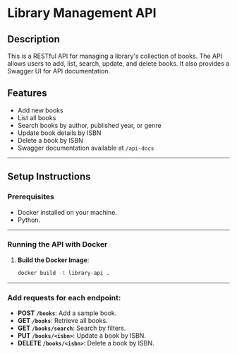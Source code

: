 # Library Management API

## Description
This is a RESTful API for managing a library's collection of books. The API allows users to add, list, search, update, and delete books. It also provides a Swagger UI for API documentation.

## Features
- Add new books
- List all books
- Search books by author, published year, or genre
- Update book details by ISBN
- Delete a book by ISBN
- Swagger documentation available at `/api-docs`

---

## Setup Instructions

### Prerequisites
- Docker installed on your machine.
- Python.

---

### **Running the API with Docker**

1. **Build the Docker Image**:
   ```bash
   docker build -t library-api .

---

### **Add requests for each endpoint:**
   - **POST `/books`**: Add a sample book.
   - **GET `/books`**: Retrieve all books.
   - **GET `/books/search`**: Search by filters.
   - **PUT `/books/<isbn>`**: Update a book by ISBN.
   - **DELETE `/books/<isbn>`**: Delete a book by ISBN.

